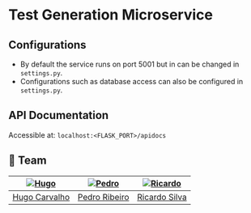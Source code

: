 [hugo]: https://github.com/HugoCarvalho99
[hugo-pic]: https://github.com/HugoCarvalho99.png?size=120
[pedro]: https://github.com/pedroribeiro22
[pedro-pic]: https://github.com/pedroribeiro22.png?size=120
[ricardo]: https://github.com/ricardoslv
[ricardo-pic]: https://github.com/ricardoslv.png?size=120


# Test Generation Microservice

## Configurations

* By default the service runs on port 5001 but in can be changed in `settings.py`.
* Configurations such as database access can also be configured in `settings.py`.

## API Documentation

Accessible at: `localhost:<FLASK_PORT>/apidocs`

## :busts_in_silhouette: Team

| [![Hugo][hugo-pic]][hugo] | [![Pedro][pedro-pic]][pedro] | [![Ricardo][ricardo-pic]][ricardo]  |
| :-----------------------: | :--------------------------: |  :--------------------------------: |
|   [Hugo Carvalho][hugo]   |    [Pedro Ribeiro][pedro]    |      [Ricardo Silva][ricardo]       |
